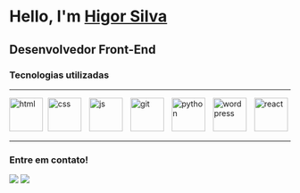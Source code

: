 # Hello, I'm [Higor Silva](https://www.linkedin.com/in/higorsilva97)
<h2> Desenvolvedor Front-End </h2>
<h3> Tecnologias utilizadas </h3>
<hr>
<div>
  <img src="https://cdn.jsdelivr.net/gh/devicons/devicon/icons/html5/html5-original.svg" alt="html" width="60"/>  
  <img src="https://cdn.jsdelivr.net/gh/devicons/devicon/icons/css3/css3-original.svg" alt="css" width="60" hspace="5"/>
  <img src="https://cdn.jsdelivr.net/gh/devicons/devicon/icons/javascript/javascript-original.svg" alt="js" width="60" hspace="5"/>
  <img src="https://cdn.jsdelivr.net/gh/devicons/devicon/icons/git/git-original.svg"  alt="git" width="60" hspace="5"/>
  <img src="https://cdn.jsdelivr.net/gh/devicons/devicon/icons/python/python-original.svg" alt="python" width="60" hspace="5"/>
  <img src="https://cdn.jsdelivr.net/gh/devicons/devicon/icons/wordpress/wordpress-original.svg" alt="wordpress" width="60" hspace="5"/>   
  <img src="https://cdn.jsdelivr.net/gh/devicons/devicon/icons/react/react-original-wordmark.svg" alt="react" width="60" hspace="5"/>

</div>
<hr>
<h3> Entre em contato! </h3>
<div>
  <a href="https://www.linkedin.com/in/higorsilva97/"><img src="https://img.shields.io/badge/LinkedIn-0077B5?style=for-the-badge&logo=linkedin&logoColor=white" /></a>
  <a href="mailto:higorsilva97@gmail.com"><img src="https://img.shields.io/badge/Gmail-D14836?style=for-the-badge&logo=gmail&logoColor=white" /> </a>
</div>

